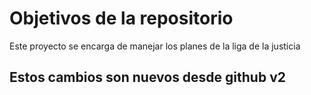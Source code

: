 # Objetivos de la repositorio

Este proyecto se encarga de manejar los planes de la liga de la justicia

## Estos cambios son nuevos desde github v2
